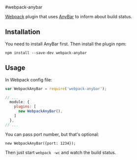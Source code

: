 #webpack-anybar

[Webpack](http://webpack.github.io/) plugin that uses [AnyBar](https://github.com/tonsky/AnyBar) to inform about build status.

## Installation

You need to install AnyBar first. Then install the plugin npm:

```
npm install --save-dev webpack-anybar
```

## Usage

In Webpack config file:

``` javascript
var WebpackAnyBar = require('webpack-anybar');

// ...
  module: {
    plugins: [
      new WebpackAnyBar(),
    ]
  },
// ...
```

You can pass port number, but that's optional:

```
new WebpackAnyBar({port: 1234});
```

Then just start `webpack -wc` and watch the build status.

